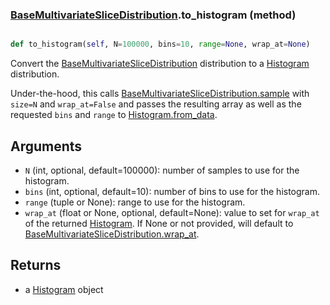### [BaseMultivariateSliceDistribution](BaseMultivariateSliceDistribution.md).to_histogram (method)


```py

def to_histogram(self, N=100000, bins=10, range=None, wrap_at=None)

```



Convert the [BaseMultivariateSliceDistribution](BaseMultivariateSliceDistribution.md) distribution to a [Histogram](Histogram.md) distribution.

Under-the-hood, this calls [BaseMultivariateSliceDistribution.sample](BaseMultivariateSliceDistribution.sample.md) with `size=N` and `wrap_at=False`
and passes the resulting array as well as the requested `bins` and `range`
to [Histogram.from_data](Histogram.from_data.md).

Arguments
-----------
* `N` (int, optional, default=100000): number of samples to use for
    the histogram.
* `bins` (int, optional, default=10): number of bins to use for the
    histogram.
* `range` (tuple or None): range to use for the histogram.
* `wrap_at` (float or None, optional, default=None): value to set for
    `wrap_at` of the returned [Histogram](Histogram.md).  If None or not provided,
    will default to [BaseMultivariateSliceDistribution.wrap_at](BaseMultivariateSliceDistribution.wrap_at.md).

Returns
--------
* a [Histogram](Histogram.md) object

